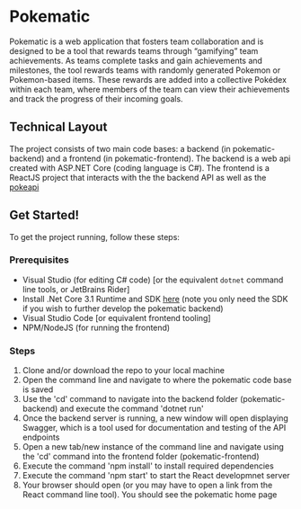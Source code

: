 # Pokematic
Pokematic is a web application that fosters team collaboration and is designed to be a tool that rewards teams through “gamifying” team achievements. As teams complete tasks and gain achievements and milestones, the tool rewards teams with randomly generated Pokemon or Pokemon-based items. These rewards are added into a collective Pokédex within each team, where members of the team can view their achievements and track the progress of their incoming goals.

## Technical Layout

The project consists of two main code bases: a backend (in pokematic-backend) and a frontend (in pokematic-frontend). The backend is a web api created with ASP.NET Core (coding language is C#). The frontend is a ReactJS project that interacts with the  the backend API as well as the [pokeapi](https://pokeapi.co/)

## Get Started!

To get the project running, follow these steps:

### Prerequisites
- Visual Studio (for editing C# code) [or the equivalent `dotnet` command line tools, or JetBrains Rider]
- Install .Net Core 3.1 Runtime and SDK [here](https://dotnet.microsoft.com/download) (note you only need the SDK if you wish to further develop the pokematic backend)
- Visual Studio Code [or equivalent frontend tooling]
- NPM/NodeJS (for running the frontend)

### Steps
1. Clone and/or download the repo to your local machine
2. Open the command line and navigate to where the pokematic code base is saved
3. Use the 'cd' command to navigate into the backend folder (pokematic-backend) and execute the command 'dotnet run'
4. Once the backend server is running, a new window will open displaying Swagger, which is a tool used for documentation and testing of the API endpoints
5. Open a new tab/new instance of the command line and navigate using the 'cd' command into the frontend folder (pokematic-frontend)
6. Execute the command 'npm install' to install required dependencies 
6. Execute the command 'npm start' to start the React developmnet server
7. Your browser should open (or you may have to open a link from the React command line tool). You should see the pokematic home page
